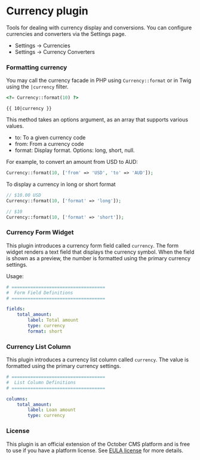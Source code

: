 # Currency plugin

Tools for dealing with currency display and conversions. You can configure currencies and converters via the Settings page.

- Settings → Currencies
- Settings → Currency Converters

### Formatting currency

You may call the currency facade in PHP using `Currency::format` or in Twig using the `|currency` filter.

```php
<?= Currency::format(10) ?>
```

```twig
{{ 10|currency }}
```

This method takes an options argument, as an array that supports various values.

- to: To a given currency code
- from: From a currency code
- format: Display format. Options: long, short, null.

For example, to convert an amount from USD to AUD:

```php
Currency::format(10, ['from' => 'USD', 'to' => 'AUD']);
```

To display a currency in long or short format

```php
// $10.00 USD
Currency::format(10, ['format' => 'long']);

// $10
Currency::format(10, ['format' => 'short']);
```

### Currency Form Widget

This plugin introduces a currency form field called `currency`. The form widget renders a text field that displays the currency symbol. When the field is shown as a preview, the number is formatted using the primary currency settings.

Usage:

```yaml
# ===================================
#  Form Field Definitions
# ===================================

fields:
    total_amount:
        label: Total amount
        type: currency
        format: short
```

### Currency List Column

This plugin introduces a currency list column called `currency`. The value is formatted using the primary currency settings.

```yaml
# ===================================
#  List Column Definitions
# ===================================

columns:
    total_amount:
        label: Loan amount
        type: currency
```

### License

This plugin is an official extension of the October CMS platform and is free to use if you have a platform license. See [EULA license](LICENSE.md) for more details.
